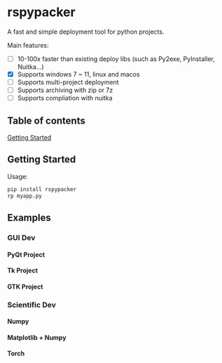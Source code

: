 # rspypacker

A fast and simple deployment tool for python projects.

Main features:

- [ ] 10-100x faster than existing deploy libs (such as Py2exe, PyInstaller, Nuitka...)
- [x] Supports windows 7 ~ 11, linux and macos
- [ ] Supports multi-project deployment
- [ ] Supports archiving with zip or 7z
- [ ] Supports compliation with nuitka

## Table of contents

[Getting Started](#getting-started)

## Getting Started

Usage:

```bash
pip install rspypacker
rp myapp.py
```

## Examples

### GUI Dev

#### PyQt Project

#### Tk Project

#### GTK Project

### Scientific Dev

#### Numpy

#### Matplotlib + Numpy

#### Torch
